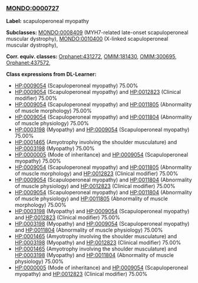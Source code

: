 
### [MONDO:0000727](http://purl.obolibrary.org/obo/MONDO_0000727)
**Label:** scapuloperoneal myopathy

**Subclasses:** [MONDO:0008409](http://purl.obolibrary.org/obo/MONDO_0008409) (MYH7-related late-onset scapuloperoneal muscular dystrophy), [MONDO:0010400](http://purl.obolibrary.org/obo/MONDO_0010400) (X-linked scapuloperoneal muscular dystrophy), 

**Corr. equiv. classes:** [Orphanet:431272](http://www.orpha.net/ORDO/Orphanet_431272), [OMIM:181430](http://purl.obolibrary.org/obo/OMIM_181430), [OMIM:300695](http://purl.obolibrary.org/obo/OMIM_300695), [Orphanet:437572](http://www.orpha.net/ORDO/Orphanet_437572), 

**Class expressions from DL-Learner:**

- [HP:0009054](http://purl.obolibrary.org/obo/HP_0009054) (Scapuloperoneal myopathy) 75.00%
- [HP:0009054](http://purl.obolibrary.org/obo/HP_0009054) (Scapuloperoneal myopathy) and [HP:0012823](http://purl.obolibrary.org/obo/HP_0012823) (Clinical modifier) 75.00%
- [HP:0009054](http://purl.obolibrary.org/obo/HP_0009054) (Scapuloperoneal myopathy) and [HP:0011805](http://purl.obolibrary.org/obo/HP_0011805) (Abnormality of muscle morphology) 75.00%
- [HP:0009054](http://purl.obolibrary.org/obo/HP_0009054) (Scapuloperoneal myopathy) and [HP:0011804](http://purl.obolibrary.org/obo/HP_0011804) (Abnormality of muscle physiology) 75.00%
- [HP:0003198](http://purl.obolibrary.org/obo/HP_0003198) (Myopathy) and [HP:0009054](http://purl.obolibrary.org/obo/HP_0009054) (Scapuloperoneal myopathy) 75.00%
- [HP:0001465](http://purl.obolibrary.org/obo/HP_0001465) (Amyotrophy involving the shoulder musculature) and [HP:0003198](http://purl.obolibrary.org/obo/HP_0003198) (Myopathy) 75.00%
- [HP:0000005](http://purl.obolibrary.org/obo/HP_0000005) (Mode of inheritance) and [HP:0009054](http://purl.obolibrary.org/obo/HP_0009054) (Scapuloperoneal myopathy) 75.00%
- [HP:0009054](http://purl.obolibrary.org/obo/HP_0009054) (Scapuloperoneal myopathy) and [HP:0011805](http://purl.obolibrary.org/obo/HP_0011805) (Abnormality of muscle morphology) and [HP:0012823](http://purl.obolibrary.org/obo/HP_0012823) (Clinical modifier) 75.00%
- [HP:0009054](http://purl.obolibrary.org/obo/HP_0009054) (Scapuloperoneal myopathy) and [HP:0011804](http://purl.obolibrary.org/obo/HP_0011804) (Abnormality of muscle physiology) and [HP:0012823](http://purl.obolibrary.org/obo/HP_0012823) (Clinical modifier) 75.00%
- [HP:0009054](http://purl.obolibrary.org/obo/HP_0009054) (Scapuloperoneal myopathy) and [HP:0011804](http://purl.obolibrary.org/obo/HP_0011804) (Abnormality of muscle physiology) and [HP:0011805](http://purl.obolibrary.org/obo/HP_0011805) (Abnormality of muscle morphology) 75.00%
- [HP:0003198](http://purl.obolibrary.org/obo/HP_0003198) (Myopathy) and [HP:0009054](http://purl.obolibrary.org/obo/HP_0009054) (Scapuloperoneal myopathy) and [HP:0012823](http://purl.obolibrary.org/obo/HP_0012823) (Clinical modifier) 75.00%
- [HP:0003198](http://purl.obolibrary.org/obo/HP_0003198) (Myopathy) and [HP:0009054](http://purl.obolibrary.org/obo/HP_0009054) (Scapuloperoneal myopathy) and [HP:0011804](http://purl.obolibrary.org/obo/HP_0011804) (Abnormality of muscle physiology) 75.00%
- [HP:0001465](http://purl.obolibrary.org/obo/HP_0001465) (Amyotrophy involving the shoulder musculature) and [HP:0003198](http://purl.obolibrary.org/obo/HP_0003198) (Myopathy) and [HP:0012823](http://purl.obolibrary.org/obo/HP_0012823) (Clinical modifier) 75.00%
- [HP:0001465](http://purl.obolibrary.org/obo/HP_0001465) (Amyotrophy involving the shoulder musculature) and [HP:0003198](http://purl.obolibrary.org/obo/HP_0003198) (Myopathy) and [HP:0011804](http://purl.obolibrary.org/obo/HP_0011804) (Abnormality of muscle physiology) 75.00%
- [HP:0000005](http://purl.obolibrary.org/obo/HP_0000005) (Mode of inheritance) and [HP:0009054](http://purl.obolibrary.org/obo/HP_0009054) (Scapuloperoneal myopathy) and [HP:0012823](http://purl.obolibrary.org/obo/HP_0012823) (Clinical modifier) 75.00%


